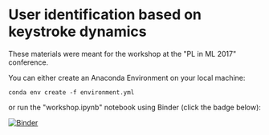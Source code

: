 # User identification based on keystroke dynamics

These materials were meant for the workshop at the "PL in ML 2017" conference.

You can either create an Anaconda Environment on your local machine:
```
conda env create -f environment.yml
```

or run the "workshop.ipynb" notebook using Binder (click the badge below):
 
[![Binder](https://mybinder.org/badge.svg)](https://mybinder.org/v2/gh/nethone/keystroke-dynamics/master?filepath=workshop.ipynb)



